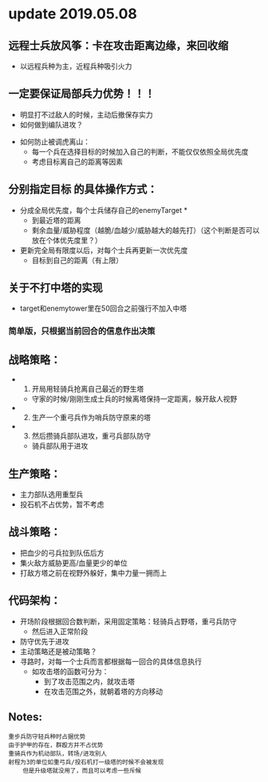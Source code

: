 # update 2019.05.08
## 远程士兵放风筝：卡在攻击距离边缘，来回收缩
- 以远程兵种为主，近程兵种吸引火力
## 一定要保证局部兵力优势！！！
- 明显打不过敌人的时候，主动后撤保存实力
- 如何做到编队进攻？
	
* 如何防止被调虎离山：  
	- 每一个兵在选择目标的时候加入自己的判断，不能仅仅依照全局优先度  
	- 考虑目标离自己的距离等因素  
	
## __分别指定目标__ 的具体操作方式：
- 分成全局优先度，每个士兵储存自己的enemyTarget *  
	+ 到最近塔的距离
	+ 剩余血量/威胁程度（越脆/血越少/威胁越大的越先打）（这个判断是否可以放在个体优先度里？） 
- 更新完全局有限度以后，对每个士兵再更新一次优先度  
	+ 目标到自己的距离（有上限）
## 关于不打中塔的实现  
- target和enemytower里在50回合之前强行不加入中塔

### 简单版，只根据当前回合的信息作出决策  

## 战略策略：  
* 1. 开局用轻骑兵抢离自己最近的野生塔  
	- 守家的时候/刚刚生成士兵的时候离塔保持一定距离，躲开敌人视野  
* 2. 生产一个重弓兵作为哨兵防守原来的塔  
* 3. 然后攒骑兵部队进攻，重弓兵部队防守  
	- 骑兵部队用于进攻  

	
## 生产策略：  
* 主力部队选用重型兵  
* 投石机不占优势，暂不考虑  


## 战斗策略：  
* 把血少的弓兵拉到队伍后方  
* 集火敌方威胁更高/血量更少的单位  
* 打敌方塔之前在视野外躲好，集中力量一拥而上  

## 代码架构：  
* 开场阶段根据回合数判断，采用固定策略：轻骑兵占野塔，重弓兵防守  
	* 然后进入正常阶段  
* 防守优先于进攻  
* 主动策略还是被动策略？  
* 寻路时，对每一个士兵而言都根据每一回合的具体信息执行  
	- 如攻击塔的函数可分为：  
		+ 到了攻击范围之内，就攻击塔  
		+ 在攻击范围之外，就朝着塔的方向移动  

## Notes:  
	重步兵防守轻兵种时占据优势  
	由于护甲的存在，群殴方并不占优势  
	重骑兵作为机动部队，转场/进攻别人  
	射程为3的单位如重弓兵/投石机打一级塔的时候不会被发现  
		但是升级塔就没用了，而且可以考虑一些斥候  
 

